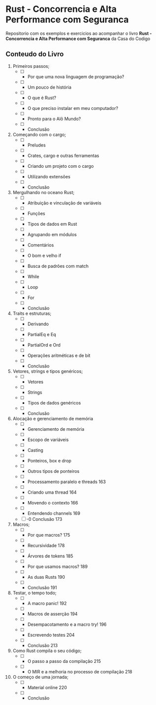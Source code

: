 # Rust - Concorrencia e Alta Performance com Seguranca  
Repositorio com os exemplos e exercicios ao acompanhar o livro **Rust - Concorrencia e Alta Performance com Seguranca** da Casa do Codigo 
  
## Conteudo do Livro  
1. Primeiros passos;
    - [ ] - Por que uma nova linguagem de programação?
    - [ ] - Um pouco de história
    - [ ] - O que é Rust?
    - [ ] - O que preciso instalar em meu computador?
    - [ ] - Pronto para o Alô Mundo?
    - [ ] - Conclusão
2. Começando com o cargo;
    - [ ] - Preludes
    - [ ] - Crates, cargo e outras ferramentas
    - [ ] - Criando um projeto com o cargo
    - [ ] - Utilizando extensões
    - [ ] - Conclusão
3. Mergulhando no oceano Rust;
    - [ ] - Atribuição e vinculação de variáveis
    - [ ] - Funções
    - [ ] - Tipos de dados em Rust
    - [ ] - Agrupando em módulos
    - [ ] - Comentários
    - [ ] - O bom e velho if
    - [ ] - Busca de padrões com match
    - [ ] - While
    - [ ] - Loop
    - [ ] - For
    - [ ] - Conclusão
4. Traits e estruturas;
    - [ ] - Derivando
    - [ ] - PartialEq e Eq
    - [ ] - PartialOrd e Ord
    - [ ] - Operações aritméticas e de bit
    - [ ] - Conclusão
5. Vetores, strings e tipos genéricos;
    - [ ] - Vetores
    - [ ] - Strings
    - [ ] - Tipos de dados genéricos
    - [ ] - Conclusão
6. Alocação e gerenciamento de memória
    - [ ] - Gerenciamento de memória
    - [ ] - Escopo de variáveis
    - [ ] - Casting
    - [ ] - Ponteiros, box e drop
    - [ ] - Outros tipos de ponteiros
	- [ ] - Processamento paralelo e threads 163
	- [ ] - Criando uma thread 164
	- [ ] - Movendo o contexto 166
	- [ ] - Entendendo channels 169
	- [ ] -0 Conclusão 173
7. Macros;
	- [ ] - Por que macros? 175
	- [ ] - Recursividade 178
	- [ ] - Árvores de tokens 185
	- [ ] - Por que usamos macros? 189
	- [ ] - As duas Rusts 190
	- [ ] - Conclusão 191
8. Testar, o tempo todo;
	- [ ] - A macro panic! 192
	- [ ] - Macros de asserção 194
	- [ ] - Desempacotamento e a macro try! 196
	- [ ] - Escrevendo testes 204
	- [ ] - Conclusão 213
9. Como Rust compila o seu código;
	- [ ] - O passo a passo da compilação 215
	- [ ] - O MIR e a melhoria no processo de compilação 218
10. O começo de uma jornada;
	- [ ] - Material online 220
	- [ ] - Conclusão
   
